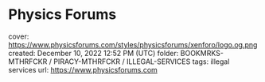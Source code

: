 # Physics Forums

cover: https://www.physicsforums.com/styles/physicsforums/xenforo/logo.og.png
created: December 10, 2022 12:52 PM (UTC)
folder: BOOKMRKS-MTHRFCKR / PIRACY-MTHRFCKR / ILLEGAL-SERVICES
tags: illegal services
url: https://www.physicsforums.com